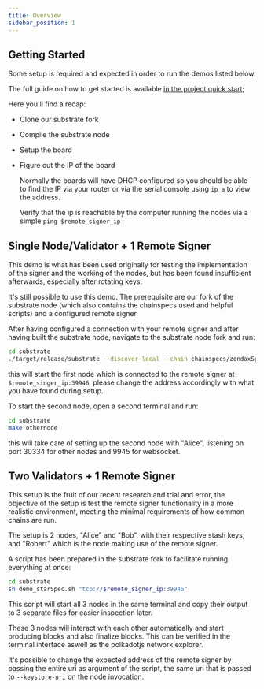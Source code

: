 ```yaml
---
title: Overview
sidebar_position: 1
---
```


## Getting Started

Some setup is required and expected in order to run the demos listed below.

The full guide on how to get started is available [in the project quick start](../Overview.mdx);

Here you'll find a recap:

- Clone our substrate fork
- Compile the substrate node
- Setup the board
- Figure out the IP of the board

  Normally the boards will have DHCP configured so you should be able to find the IP via your router or via the serial console using `ip a` to view the address.

  Verify that the ip is reachable by the computer running the nodes via a simple `ping $remote_signer_ip`

## Single Node/Validator + 1 Remote Signer

This demo is what has been used originally for testing the implementation of the signer and the working of the nodes, but has been found insufficient afterwards, especially after rotating keys.

It's still possible to use this demo. The prerequisite are our fork of the substrate node (which also contains the chainspecs used and helpful scripts) and a configured remote signer.

After having configured a connection with your remote signer and after having built the substrate node, navigate to the substrate node fork and run:

```bash
cd substrate
./target/release/substrate --discover-local --chain chainspecs/zondaxSpec.json --tmp --execution native --validator --listen-addr /ip4/0.0.0.0/tcp/30333 --ws-port 9944 --keystore-uri "tcp://$remote_signer_ip:39946"
```

this will start the first node which is connected to the remote signer at `$remote_singer_ip:39946`, please change the address accordingly with what you have found during setup.

To start the second node, open a second terminal and run:

```bash
cd substrate
make othernode
```

this will take care of setting up the second node with "Alice", listening on port 30334 for other nodes and 9945 for websocket.

## Two Validators + 1 Remote Signer

This setup is the fruit of our recent research and trial and error, the objective of the setup is test the remote signer functionality in a more realistic environment, meeting the minimal requirements of how common chains are run.

The setup is 2 nodes, "Alice" and "Bob", with their respective stash keys, and "Robert" which is the node making use of the remote signer.

A script has been prepared in the substrate fork to facilitate running everything at once:

```bash
cd substrate
sh demo_starSpec.sh "tcp://$remote_signer_ip:39946"
```

This script will start all 3 nodes in the same terminal and copy their output to 3 separate files for easier inspection later.

These 3 nodes will interact with each other automatically and start producing blocks and also finalize blocks. This can be verified in the terminal interface aswell as the polkadotjs network explorer.

It's possible to change the expected address of the remote signer by passing the entire uri as argument of the script, the same uri that is passed to `--keystore-uri` on the node invocation.
